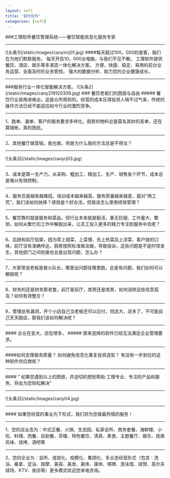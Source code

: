 ```yaml
---
layout: soft
title: "餐饮软件"
categories: [soft]
---
```

###工理软件餐饮管理系统——餐饮智能信息化服务专家
<hr/>
![头条1](/static/images/canyinrj01.jpg)
####每天超过100，000的食客，我们在为他们默默服务。
每天开启10，000台电脑，与我们不见不散。
工理软件提供餐饮、酒店、娱乐等多液态一体化解决方案。
方便、快捷、稳定、易用的前台业务运营、全面及时的业务管控。
强大的数据分析、助力您的企业健康成长。
<hr/>
###服务行业一体化智能解决方案。
![头条2](/static/images/cany219120309.jpg)
###  餐饮老板们的困惑与自由
##### 餐饮行业易用进难出，这是众所周知的。经营的成本压得投资人喘不过气来，传统的操作方法已经不能适应如今行业的激烈竞争。
<hr/>
1、跑单、漏单、客户的服务要求多样化，厨房的物料总是莫名其妙的丢单，还在算错帐，真的困扰。
<hr/>
2、其他餐厅做营销，我也做，但是为什么我的方法总是不得当？
<hr/>
![头条3](/static/images/canyrj03.jpg)
<hr/>
3、成本是第一生产力，从采购、粗加工、精加工、生产、销售各个环节，成本总是难以有效控制。
<hr/>
4、服务员是越来越难招，培训成本越来越高，服务质量越来越差，面对“用工荒”，我们该如何抉择？绩效是个好办法，但我该怎么使用绩效管理？
<hr/>
5、餐饮靠的就是服务和菜品，但行业本来就是勤活，事无巨细、工作量大、繁琐，如何从繁忙的工作中解脱出来，让员工投入更多的精力专注到服务中去呢？
<hr/>
6、后厨和前厅掐架，因为常上错菜、上菜慢、先上热菜后上凉菜、客户提的口味，前厅没有准确传达，厨房按照标准做法做，导致投诉，这些问题是不是时常发生，其他部门之间衔接也总是出现问题，怎么办？
<hr/>
7、大家常说老板是救火队长，哪里出问题往哪里跑，总是有问题，我们如何可以解脱呢？
<hr/>
8、财务的还是财务那老套，前厅是前厅，库房还是库房，如何消除这些信息孤岛？如何有效整合？
<hr/>
9、管理总有漏洞，开个小店自己当老板还可以应付，但店大，店多了，不可能自己天天跑店，那我们该如何解决呢？
<hr/>
#### 企业在变大，店在增多，
##### 原来选择的软件已经无法满足企业管理要求。
<hr/>
####如何支撑服务质量？
如何避免信息化重复投资选型？
有没有一步到位的这种软件供应商呢？
<hr/>
####             " 如果您遇到以上的困惑，并迫切的想到帮助
工理专业、专注的产品和服务，将会为您轻松解决"
<hr/>
![头条3](/static/images/cany04.jpg)
<hr/>
#### 如果您经营的事业为下形式，我们将为您做最热情的服务！
<hr/>
1、您的店业态为：中式正餐、火锅、生态园、私家会所、商务套餐、海鲜楼、小吃、料理、西餐、自助餐、茶楼、特色餐饮、清真、素食、主题餐厅、娱乐、民族风味、烧烤、酒吧等
<hr/>
2、您的企业为：会所、连锁化、规模化、集团化、多业态经营形式（包含：洗浴、桑拿、足浴、按摩、美容、美发、美体、康体、棋牌、游泳馆、球馆、高尔夫球场、KTV、夜店等）更多模式欢迎您来电咨询。
